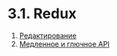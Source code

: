 # 3.1. Redux

1. [Редактирование](editing)
2. [Медленное и глючное API](api)
<!-- 3. [Authentication](authentication) -->
